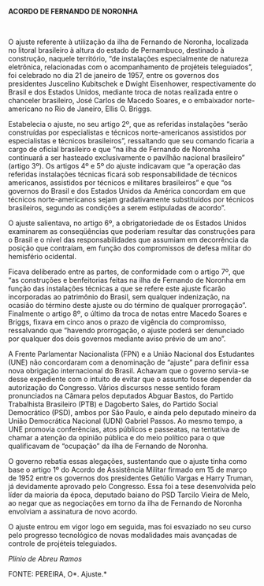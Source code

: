 **ACORDO DE FERNANDO DE NORONHA**

 

O ajuste referente à utilização da ilha de Fernando de Noronha,
localizada no litoral brasileiro à altura do estado de Pernambuco,
destinado à construção, naquele território, “de instalações
especialmente de natureza eletrônica, relacionadas com o acompanhamento
de projéteis teleguiados”, foi celebrado no dia 21 de janeiro de 1957,
entre os governos dos presidentes Juscelino Kubitschek e Dwight
Eisenhower, respectivamente do Brasil e dos Estados Unidos, mediante
troca de notas realizada entre o chanceler brasileiro, José Carlos de
Macedo Soares, e o embaixador norte-americano no Rio de Janeiro, Ellis
O. Briggs.

Estabelecia o ajuste, no seu artigo 2º, que as referidas instalações
“serão construídas por especialistas e técnicos norte-americanos
assistidos por especialistas e técnicos brasileiros”, ressaltando que
seu comando ficaria a cargo de oficial brasileiro e que “na ilha de
Fernando de Noronha continuará a ser hasteado exclusivamente o pavilhão
nacional brasileiro” (artigo 3º). Os artigos 4º e 5º do ajuste indicavam
que “a operação das referidas instalações técnicas ficará sob
responsabilidade de técnicos americanos, assistidos por técnicos e
militares brasileiros” e que “os governos do Brasil e dos Estados Unidos
da América concordam em que técnicos norte-americanos sejam
gradativamente substituídos por técnicos brasileiros, segundo as
condições a serem estipuladas de acordo”.

O ajuste salientava, no artigo 6º, a obrigatoriedade de os Estados
Unidos examinarem as conseqüências que poderiam resultar das construções
para o Brasil e o nível das responsabilidades que assumiam em
decorrência da posição que contraíam, em função dos compromissos de
defesa militar do hemisfério ocidental.

Ficava deliberado entre as partes, de conformidade com o artigo 7º, que
“as construções e benfeitorias feitas na ilha de Fernando de Noronha em
função das instalações técnicas a que se refere este ajuste ficarão
incorporadas ao patrimônio do Brasil, sem qualquer indenização, na
ocasião do término deste ajuste ou do término de qualquer prorrogação”.
Finalmente o artigo 8º, o último da troca de notas entre Macedo Soares e
Briggs, fixava em cinco anos o prazo de vigência do compromisso,
ressalvando que “havendo prorrogação, o ajuste poderá ser denunciado por
qualquer dos dois governos mediante aviso prévio de um ano”.

A Frente Parlamentar Nacionalista (FPN) e a União Nacional dos
Estudantes (UNE) não concordaram com a denominação de “ajuste” para
definir essa nova obrigação internacional do Brasil. Achavam que o
governo servia-se desse expediente com o intuito de evitar que o assunto
fosse depender da autorização do Congresso. Vários discursos nesse
sentido foram pronunciados na Câmara pelos deputados Abguar Bastos, do
Partido Trabalhista Brasileiro (PTB) e Dagoberto Sales, do Partido
Social Democrático (PSD), ambos por São Paulo, e ainda pelo deputado
mineiro da União Democrática Nacional (UDN) Gabriel Passos. Ao mesmo
tempo, a UNE promovia conferências, atos públicos e passeatas, na
tentativa de chamar a atenção da opinião pública e do meio político para
o que qualificavam de “ocupação” da ilha de Fernando de Noronha.

O governo rebatia essas alegações, sustentando que o ajuste tinha como
base o artigo 1º do Acordo de Assistência Militar firmado em 15 de março
de 1952 entre os governos dos presidentes Getúlio Vargas e Harry Truman,
já devidamente aprovado pelo Congresso. Essa foi a tese desenvolvida
pelo líder da maioria da época, deputado baiano do PSD Tarcilo Vieira de
Melo, ao negar que as negociações em torno da ilha de Fernando de
Noronha envolviam a assinatura de novo acordo.

O ajuste entrou em vigor logo em seguida, mas foi esvaziado no seu curso
pelo progresso tecnológico de novas modalidades mais avançadas de
controle de projéteis teleguiados.

*Plínio de Abreu Ramos*

FONTE: PEREIRA, O*. Ajuste.*

 
